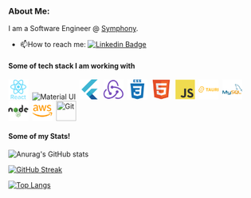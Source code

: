 ### About Me:

I am a Software Engineer @ [Symphony](https://symphony.is).

- :mailbox:How to reach me: [![Linkedin Badge](https://img.shields.io/badge/-vildantursic-blue?style=flat&logo=Linkedin&logoColor=white)](https://www.linkedin.com/in/vildan-tursic/)


#### Some of tech stack I am working with

<div>
  <img src="https://github.com/devicons/devicon/blob/master/icons/react/react-original-wordmark.svg" title="React" alt="React" width="40" height="40"/>&nbsp;
  <img src="https://github.com/devicons/devicon/blob/master/icons/tailwind/tailwind-original.svg" title="Material UI" alt="Material UI" width="40" height="40"/>&nbsp;
  <img src="https://github.com/devicons/devicon/blob/master/icons/flutter/flutter-original.svg" title="Flutter" alt="Flutter" width="40" height="40"/>&nbsp;
  <img src="https://github.com/devicons/devicon/blob/master/icons/redux/redux-original.svg" title="Redux" alt="Redux " width="40" height="40"/>&nbsp;
  <img src="https://github.com/devicons/devicon/blob/master/icons/css3/css3-plain-wordmark.svg"  title="CSS3" alt="CSS" width="40" height="40"/>&nbsp;
  <img src="https://github.com/devicons/devicon/blob/master/icons/html5/html5-original.svg" title="HTML5" alt="HTML" width="40" height="40"/>&nbsp;
  <img src="https://github.com/devicons/devicon/blob/master/icons/javascript/javascript-original.svg" title="JavaScript" alt="JavaScript" width="40" height="40"/>&nbsp;
  <img src="https://github.com/devicons/devicon/blob/master/icons/tauri/tauri-plain-wordmark.svg" title="Firebase" alt="Firebase" width="40" height="40"/>&nbsp;
  <img src="https://github.com/devicons/devicon/blob/master/icons/mysql/mysql-original-wordmark.svg" title="MySQL"  alt="MySQL" width="40" height="40"/>&nbsp;
  <img src="https://github.com/devicons/devicon/blob/master/icons/nodejs/nodejs-original-wordmark.svg" title="NodeJS" alt="NodeJS" width="40" height="40"/>&nbsp;
  <img src="https://github.com/devicons/devicon/blob/master/icons/amazonwebservices/amazonwebservices-plain-wordmark.svg" title="AWS" alt="AWS" width="40" height="40"/>&nbsp;
  <img src="https://github.com/devicons/devicon/blob/master/icons/rust/rust-original-wordmark.svg" title="Git" **alt="Rust" width="40" height="40"/>
</div>

#### Some of my Stats!

![Anurag's GitHub stats](https://github-readme-stats.vercel.app/api?username=vildantursic&show_icons=true&theme=radical)

[![GitHub Streak](http://github-readme-streak-stats.herokuapp.com?user=vildantursic&theme=dark&background=000000)](https://git.io/streak-stats)

[![Top Langs](https://github-readme-stats.vercel.app/api/top-langs/?username=vildantursic&layout=compact&theme=vision-friendly-dark)](https://github.com/anuraghazra/github-readme-stats)
